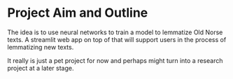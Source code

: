 # Project Aim and Outline

The idea is to use neural networks to train a model to lemmatize Old Norse texts.
A streamlit web app on top of that will support users in the process of lemmatizing new texts.

It really is just a pet project for now and perhaps might turn into a research project at a later stage.
